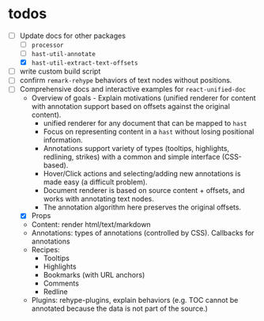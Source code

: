 # todos


- [ ] Update docs for other packages
	- [ ] `processor`
	- [ ] `hast-util-annotate`
	- [x] `hast-util-extract-text-offsets`
- [ ] write custom build script
- [ ] confirm `remark-rehype` behaviors of text nodes without positions.
- [ ] Comprehensive docs and interactive examples for `react-unified-doc`
  - Overview of goals
		- Explain motivations (unified renderer for content with annotation support based on offsets against the original content).
    - unified renderer for any document that can be mapped to `hast`
    - Focus on representing content in a `hast` without losing positional information.
    - Annotations support variety of types (tooltips, highlights, redlining, strikes) with a common and simple interface (CSS-based).
    - Hover/Click actions and selecting/adding new annotations is made easy (a difficult problem).
    - Document renderer is based on source content + offsets, and works with annotating text nodes.
    - The annotation algorithm here preserves the original offsets.
  - [x] Props
  - Content: render html/text/markdown
  - Annotations: types of annotations (controlled by CSS). Callbacks for annotations
  - Recipes:
    - Tooltips
    - Highlights
    - Bookmarks (with URL anchors)
    - Comments
    - Redline
  - Plugins: rehype-plugins, explain behaviors (e.g. TOC cannot be annotated because the data is not part of the source.)

<!-- Links -->

[unified]: https://unifiedjs.com/
